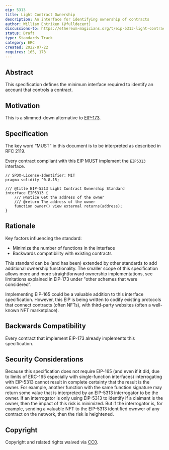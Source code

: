 ```yaml
---
eip: 5313
title: Light Contract Ownership
description: An interface for identifying ownership of contracts
author: William Entriken (@fulldecent)
discussions-to: https://ethereum-magicians.org/t/eip-5313-light-contract-ownership/10052
status: Draft
type: Standards Track
category: ERC
created: 2022-07-22
requires: 165, 173
---
```


## Abstract

This specification defines the minimum interface required to identify an account that controls a contract.

## Motivation

This is a slimmed-down alternative to [EIP-173](./eip-173.md).

## Specification

The key word “MUST” in this document is to be interpreted as described in RFC 2119.

Every contract compliant with this EIP MUST implement the `EIP5313` interface.

```solidity
// SPDX-License-Identifier: MIT
pragma solidity ^0.8.15;

/// @title EIP-5313 Light Contract Ownership Standard
interface EIP5313 {
    /// @notice Get the address of the owner    
    /// @return The address of the owner
    function owner() view external returns(address);
}
```

## Rationale

Key factors influencing the standard: 

- Minimize the number of functions in the interface
- Backwards compatibility with existing contracts

This standard can be (and has been) extended by other standards to add additional ownership functionality. The smaller scope of this specification allows more and more straightforward ownership implementations, see limitations explained in EIP-173 under "other schemes that were considered".

Implementing EIP-165 could be a valuable addition to this interface specification. However, this EIP is being written to codify existing protocols that connect contracts (often NFTs), with third-party websites (often a well-known NFT marketplace).

## Backwards Compatibility

Every contract that implement EIP-173 already implements this specification.

## Security Considerations

Because this specification does not require EIP-165 (and even if it did, due to limits of ERC-165 especially with single-function interfaces) interrogating with EIP-5313 cannot result in complete certainty that the result is the owner. For example, another function with the same function signature may return some value that is interpreted by an EIP-5313 interrogator to be the owner. If an interrogator is only using EIP-5313 to identify if a claimant is the owner, then the impact of this risk is minimized. But if the interrogator is, for example, sending a valuable NFT to the EIP-5313 identified ownwer of any contract on the network, then the risk is heightened.

## Copyright

Copyright and related rights waived via [CC0](../LICENSE.md).

